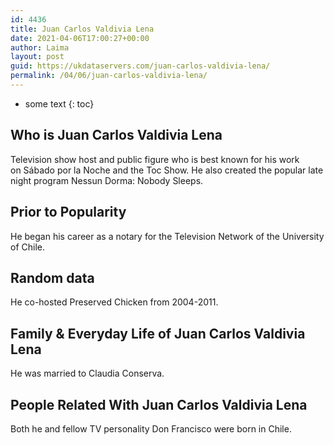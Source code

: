 ```yaml
---
id: 4436
title: Juan Carlos Valdivia Lena
date: 2021-04-06T17:00:27+00:00
author: Laima
layout: post
guid: https://ukdataservers.com/juan-carlos-valdivia-lena/
permalink: /04/06/juan-carlos-valdivia-lena/
---
```


* some text
{: toc}


## Who is Juan Carlos Valdivia Lena
                  
                  
                  
Television show host and public figure who is best known for his work on Sábado por la Noche and the Toc Show. He also created the popular late night program Nessun Dorma: Nobody Sleeps.
                  
              
            
              
            
                
                
                
## Prior to Popularity
                  
                  
                  
He began his career as a notary for the Television Network of the University of Chile.
                  
              
            
              
            
                
                
                
## Random data
                  
                  
                  
He co-hosted Preserved Chicken from 2004-2011.
                  
              
            
              
            
                
                
                
## Family & Everyday Life of Juan Carlos Valdivia Lena
                  
                  
                  
He was married to Claudia Conserva.
                  
              
            
              
            
                
                
                
## People Related With Juan Carlos Valdivia Lena
                  
                  
                  
Both he and fellow TV personality Don Francisco were born in Chile. 
                  
              
            
              
            
                
              
            
              
              
            
            
              
            
          
          
          